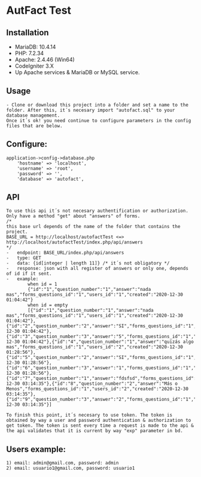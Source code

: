 # AutFact Test
## Installation
- MariaDB: 10.4.14 
- PHP: 7.2.34
- Apache: 2.4.46 (Win64)
- CodeIgniter 3.X
- Up Apache services & MariaDB or MySQL service.
## Usage
	- Clone or download this project into a folder and set a name to the folder. After this, it´s necesary import "autofact.sql" to your database management.
	Once it´s ok! you need continue to configure parameters in the config files that are below.
## Configure:
	application->config->database.php
		'hostname' => 'localhost',
		'username' => 'root',
		'password' => '',
		'database' => 'autofact',
## API
	To use this api it´s not necesary authentification or authorization. Only have a method "get" about "answers" of forms.
	/*
	this base url depends of the name of the folder that contains the project.
	BASE_URL = http://localhost/autofactTest <=> http://localhost/autofactTest/index.php/api/answers
	*/
	-	endpoint: BASE_URL/index.php/api/answers
	-	type: GET
	-	data: {id[integer | length 11]} /* it´s not obligatory */
	-	response: json with all register of answers or only one, depends of id if it sent.
	-	example:
			when id = 1
			{"id":"1","question_number":"1","answer":"nada mas","forms_questions_id":"1","users_id":"1","created":"2020-12-30 01:04:42"}
			when id = empty
			[{"id":"1","question_number":"1","answer":"nada mas","forms_questions_id":"1","users_id":"1","created":"2020-12-30 01:04:42"},{"id":"2","question_number":"2","answer":"SI","forms_questions_id":"1","users_id":"1","created":"2020-12-30 01:04:42"},{"id":"3","question_number":"3","answer":"5","forms_questions_id":"1","users_id":"1","created":"2020-12-30 01:04:42"},{"id":"4","question_number":"1","answer":"quizás algo mas","forms_questions_id":"1","users_id":"2","created":"2020-12-30 01:28:56"},{"id":"5","question_number":"2","answer":"SI","forms_questions_id":"1","users_id":"2","created":"2020-12-30 01:28:56"},{"id":"6","question_number":"3","answer":"1","forms_questions_id":"1","users_id":"2","created":"2020-12-30 01:28:56"},{"id":"7","question_number":"1","answer":"fdsfsd","forms_questions_id":"1","users_id":"2","created":"2020-12-30 03:14:35"},{"id":"8","question_number":"2","answer":"Más o Menos","forms_questions_id":"1","users_id":"2","created":"2020-12-30 03:14:35"},{"id":"9","question_number":"3","answer":"2","forms_questions_id":"1","users_id":"2","created":"2020-12-30 03:14:35"}]
	
	To finish this point, it´s necesary to use token. The token is obtained by way a user and password authentication & authorization to get token. The token is sent every time a request is made to the api & the api validates that it is current by way "exp" parameter in bd. 

## Users example:
	1) email: admin@gmail.com, password: admin
	2) email: usuario1@gmail.com, password: usuario1